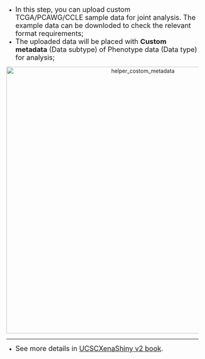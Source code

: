 - <font size="4"> In this step, you can upload custom TCGA/PCAWG/CCLE sample data for joint analysis. The example data can be downloded to check the relevant format requirements;</font> 
- <font size="4"> The uploaded data will be placed with **Custom metadata** (Data subtype) of Phenotype data (Data type) for analysis;</font>


<p align="center">
<img src="https://ucscxenashiny-1301043367.cos.ap-shanghai.myqcloud.com/Shiny-figures/helper_costom_metadata.png" alt="helper_costom_metadata"  width="700"/>
</p>

---

- <font size="4"> See more details in [UCSCXenaShiny v2 book](https://lishensuo.github.io/UCSCXenaShiny_Book/). </font> 